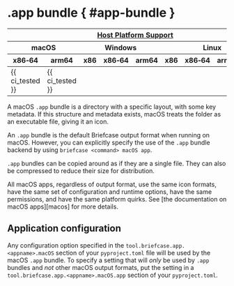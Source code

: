 # .app bundle { #app-bundle }

<table class="host-platform-support-table">
<colgroup>
<col style="width: 11%" />
<col style="width: 10%" />
<col style="width: 7%" />
<col style="width: 5%" />
<col style="width: 6%" />
<col style="width: 5%" />
<col style="width: 5%" />
<col style="width: 7%" />
<col style="width: 11%" />
<col style="width: 7%" />
<col style="width: 10%" />
</colgroup>
<thead>
<tr>
<th colspan="11"><a href="/reference/platforms/#platform-support-key">Host Platform Support</a></th>
</tr>
<tr>
<th colspan="2">macOS</th>
<th colspan="5">Windows</th>
<th colspan="4">Linux</th>
</tr>
<tr>
<th>x86‑64</th>
<th>arm64</th>
<th>x86</th>
<th colspan="2">x86‑64</th>
<th colspan="2">arm64</th>
<th>x86</th>
<th>x86‑64</th>
<th>arm</th>
<th>arm64</th>
</tr>
</thead>
<tbody>
<tr>
<td>{{ ci_tested }}</td>
<td>{{ ci_tested }}</td>
<td></td>
<td colspan="2"></td>
<td colspan="2"></td>
<td></td>
<td></td>
<td></td>
<td></td>
</tr>
</tbody>
</table>

A macOS `.app` bundle is a directory with a specific layout, with some key metadata. If this structure and metadata exists, macOS treats the folder as an executable file, giving it an icon.

An `.app` bundle is the default Briefcase output format when running on macOS. However, you can explicitly specify the use of the `.app` bundle backend by using `briefcase <command> macOS app`.

`.app` bundles can be copied around as if they are a single file. They can also be compressed to reduce their size for distribution.

All macOS apps, regardless of output format, use the same icon formats, have the same set of configuration and runtime options, have the same permissions, and have the same platform quirks. See [the documentation on macOS apps][macos] for more details.

## Application configuration

Any configuration option specified in the `tool.briefcase.app.<appname>.macOS` section of your `pyproject.toml` file will be used by the macOS `.app` bundle. To specify a setting that will *only* be used by `.app` bundles and *not* other macOS output formats, put the setting in a `tool.briefcase.app.<appname>.macOS.app` section of your `pyproject.toml`.
